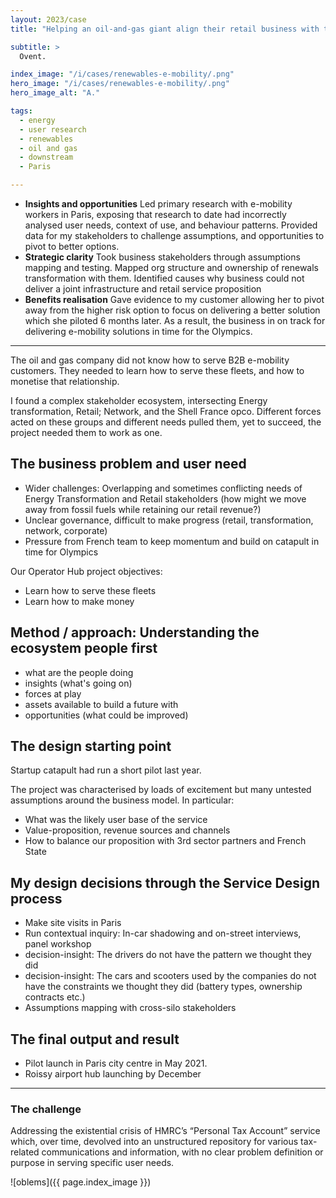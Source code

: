 ```yaml
---
layout: 2023/case
title: "Helping an oil-and-gas giant align their retail business with their renewables transformation"

subtitle: >
  Ovent.

index_image: "/i/cases/renewables-e-mobility/.png"
hero_image: "/i/cases/renewables-e-mobility/.png"
hero_image_alt: "A."

tags: 
  - energy
  - user research
  - renewables
  - oil and gas
  - downstream
  - Paris

---
```


- **Insights and opportunities** Led primary research with e-mobility workers in Paris, exposing that research to date had incorrectly analysed user needs, context of use, and behaviour patterns. Provided data for my stakeholders to challenge assumptions, and opportunities to pivot to better options.
- **Strategic clarity** Took business stakeholders through assumptions mapping and testing. Mapped org structure and ownership of renewals transformation with them. Identified causes why business could not deliver a joint infrastructure and retail service proposition
- **Benefits realisation** Gave evidence to my customer allowing her to pivot away from the higher risk option to focus on delivering a better solution which she piloted 6 months later. As a result, the business in on track for delivering e-mobility solutions in time for the Olympics.

---


The oil and gas company did not know how to serve B2B e-mobility customers. They needed to learn how to serve these fleets, and how to monetise that relationship.

I found a complex stakeholder ecosystem, intersecting Energy transformation, Retail; Network, and the Shell France opco. Different forces acted on these groups and different needs pulled them, yet to succeed, the project needed them to work as one.




## The business problem and user need

- Wider challenges: Overlapping and sometimes conflicting needs of Energy Transformation and Retail stakeholders (how might we move away from fossil fuels while retaining our retail revenue?)
- Unclear governance, difficult to make progress (retail, transformation, network, corporate)
- Pressure from French team to keep momentum and build on catapult in time for Olympics

Our Operator Hub project objectives:

- Learn how to serve these fleets
- Learn how to make money


## Method / approach: Understanding the ecosystem people first

- what are the people doing
- insights (what's going on)
- forces at play
- assets available to build a future with
- opportunities (what could be improved)


## The design starting point

Startup catapult had run a short pilot last year. 

The project was characterised by loads of excitement but many untested assumptions around the business model. In particular:
- What was the likely user base of the service
- Value-proposition, revenue sources and channels
- How to balance our proposition with 3rd sector partners and French State 


## My design decisions through the Service Design process

- Make site visits in Paris 
- Run contextual inquiry: In-car shadowing and on-street interviews, panel workshop
- decision-insight: The drivers do not have the pattern we thought they did
- decision-insight: The cars and scooters used by the companies do not have the constraints we thought they did (battery types, ownership contracts etc.)
- Assumptions mapping with cross-silo stakeholders


## The final output and result

- Pilot launch in Paris city centre in May 2021. 
- Roissy airport hub launching by December




---

### The challenge

Addressing the existential crisis of HMRC’s “Personal Tax Account” service which, over time, devolved into an unstructured repository for various tax-related communications and information, with no clear problem definition or purpose in serving specific user needs.

![oblems]({{ page.index_image }})




